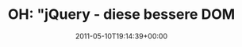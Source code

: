 ---
retweeted: false
source: <a href="http://mobileways.de/gravity" rel="nofollow">Gravity</a>
entities:
  hashtags: []
  symbols: []
  user_mentions:
  - name: Daniel Lohse
    screen_name: annismckenzie
    indices:
    - '48'
    - '62'
    id_str: '8489592'
    id: '8489592'
  urls: []
display_text_range:
- '0'
- '63'
favorite_count: '0'
id_str: '68031210630291456'
truncated: false
retweet_count: '0'
id: '68031210630291456'
created_at: Tue May 10 19:14:39 +0000 2011
favorited: false
full_text: 'OH: "jQuery - diese bessere DOM Bastelstube!!" (@annismckenzie)'
lang: da
tags:
- pesos:twitter
date: '2011-05-10T19:14:39+00:00'
src: https://twitter.com/bascht/status/68031210630291456
original_url: https://twitter.com/bascht/status/68031210630291456
type: twitter_tweet
text: 'OH: "jQuery - diese bessere DOM Bastelstube!!" (@annismckenzie)'
title: 'OH: "jQuery - diese bessere DOM'

---